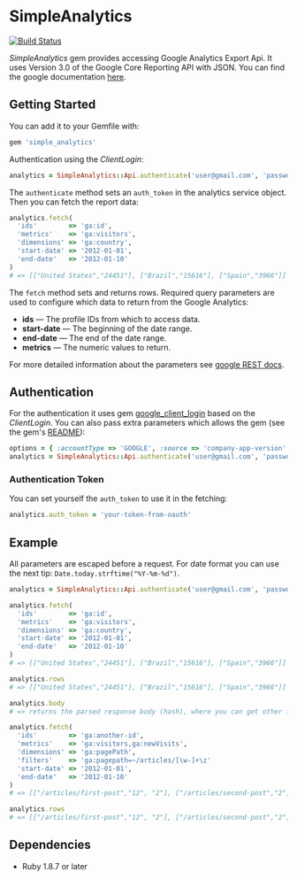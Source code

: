 # SimpleAnalytics
[![Build Status](https://secure.travis-ci.org/Djo/simple_analytics.png "Build Status")](http://travis-ci.org/Djo/simple_analytics)

*SimpleAnalytics* gem provides accessing Google Analytics Export Api. It uses Version 3.0 of the Google Core Reporting API with JSON. You can find the google documentation [here](http://code.google.com/apis/analytics/docs/gdata/v3/gdataGettingStarted.html).

## Getting Started

You can add it to your Gemfile with:

```ruby
gem 'simple_analytics'
```

Authentication using the *ClientLogin*:

```ruby
analytics = SimpleAnalytics::Api.authenticate('user@gmail.com', 'password')
```

The `authenticate` method sets an `auth_token` in the analytics service object. Then you can fetch the report data:

```ruby
analytics.fetch(
  'ids'        => 'ga:id',
  'metrics'    => 'ga:visitors',
  'dimensions' => 'ga:country',
  'start-date' => '2012-01-01',
  'end-date'   => '2012-01-10'
)
# => [["United States","24451"], ["Brazil","15616"], ["Spain","3966"]]
```

The `fetch` method sets and returns rows. Required query parameters are used to configure which data to return from the Google Analytics:

* **ids** — The profile IDs from which to access data.
* **start-date** — The beginning of the date range.
* **end-date** — The end of the date range.
* **metrics** — The numeric values to return.

For more detailed information about the parameters see [google REST docs](http://code.google.com/apis/analytics/docs/gdata/v3/exportRest.html).

## Authentication

For the authentication it uses gem [google_client_login](https://github.com/fortuity/google_client_login) based on the *ClientLogin*. You can also pass extra parameters which allows the gem (see the gem's [README](https://github.com/fortuity/google_client_login)):

```ruby
options = { :accountType => 'GOOGLE', :source => 'company-app-version' }
analytics = SimpleAnalytics::Api.authenticate('user@gmail.com', 'password', options)
```

### Authentication Token

You can set yourself the `auth_token` to use it in the fetching:

```ruby
analytics.auth_token = 'your-token-from-oauth'
```

## Example

All parameters are escaped before a request. For date format you can use the next tip: `Date.today.strftime("%Y-%m-%d")`.

```ruby
analytics = SimpleAnalytics::Api.authenticate('user@gmail.com', 'password')

analytics.fetch(
  'ids'        => 'ga:id',
  'metrics'    => 'ga:visitors',
  'dimensions' => 'ga:country',
  'start-date' => '2012-01-01',
  'end-date'   => '2012-01-10'
)
# => [["United States","24451"], ["Brazil","15616"], ["Spain","3966"]]

analytics.rows
# => [["United States","24451"], ["Brazil","15616"], ["Spain","3966"]]

analytics.body
# => returns the parsed response body (hash), where you can get other info, see google docs.

analytics.fetch(
  'ids'        => 'ga:another-id',
  'metrics'    => 'ga:visitors,ga:newVisits',
  'dimensions' => 'ga:pagePath',
  'filters'    => 'ga:pagepath=~/articles/[\w-]+\z'
  'start-date' => '2012-01-01',
  'end-date'   => '2012-01-10'
)
# => [["/articles/first-post","12", "2"], ["/articles/second-post","2", "1"]]

analytics.rows
# => [["/articles/first-post","12", "2"], ["/articles/second-post","2", "1"]]
```


## Dependencies

* Ruby 1.8.7 or later
